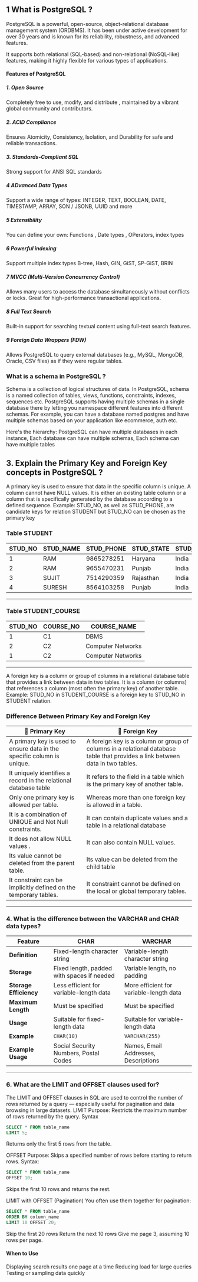 ## 1 What is PostgreSQL ?
PostgreSQL is a powerful, open-source, object-relational database management system (ORDBMS). It has been under active development for over 30 years and is known for its reliability, robustness, and advanced features.

It supports both relational (SQL-based) and non-relational (NoSQL-like) features, making it highly flexible for various types of applications.



#### Features of PostgreSQL 
##### 1. Open Source 
Completely free to use, modify, and distribute , maintained by a vibrant global community and contributors. 
##### 2. ACID Compliance 
Ensures Atomicity, Consistency, Isolation, and Durability for safe and reliable transactions.

##### 3. Standards-Compliant SQL
Strong support for ANSI SQL standards

##### 4 ADvanced Data Types 
  Support a wide range of types: 
   INTEGER, TEXT, BOOLEAN, DATE, TIMESTAMP,  ARRAY, SON / JSONB, UUID and more 

##### 5 Extensibility 
  You can define your own: 
  Functions ,  Date types , OPerators, index types
##### 6  Powerful indexing 
  Support multiple index types 
    B-tree, Hash, GIN, GiST, SP-GiST, BRIN

##### 7  MVCC (Multi-Version Concurrency Control)
Allows many users to access the database simultaneously without conflicts or locks.
Great for high-performance transactional applications.


##### 8 Full Text Search
Built-in support for searching textual content using full-text search features.

##### 9  Foreign Data Wrappers (FDW)
Allows PostgreSQL to query external databases (e.g., MySQL, MongoDB, Oracle, CSV files) as if they were regular tables.




### What is a schema in PostgreSQL ? 
Schema is a collection of logical structures of data. In PostgreSQL, schema is a named collection of tables, views, functions, constraints, indexes, sequences etc.
PostgreSQL supports having multiple schemas in a single database there by letting you namespace different features into different schemas.
For example, you can have a database named postgres and have multiple schemas based on your application like ecommerce, auth etc.

Here's the hierarchy:
 PostgreSQL can have multiple databases in each instance,
 Each database can have multiple schemas,
 Each schema can have multiple tables

 

## 3.  Explain the Primary Key and Foreign Key concepts in PostgreSQL ?
A primary key is used to ensure that data in the specific column is unique. A column cannot have NULL values. It is either an existing table column or a column that is specifically generated by the database according to a defined sequence.
Example: STUD_NO, as well as STUD_PHONE, are candidate keys for relation STUDENT but STUD_NO can be chosen as the primary key 


 ### Table STUDENT 

| STUD_NO | STUD_NAME | STUD_PHONE  | STUD_STATE | STUD_COUNT | STUD_AGE |
|---------|-----------|-------------|------------|------------|----------|
| 1       | RAM       | 9865278251  | Haryana    | India      | 20       |
| 2       | RAM       | 9655470231  | Punjab     | India      | 19       |
| 3       | SUJIT     | 7514290359  | Rajasthan  | India      | 18       |
| 4       | SURESH    | 8564103258  | Punjab     | India      | 21       |

--- 



 ### Table STUDENT_COURSE

| STUD_NO | COURSE_NO | COURSE_NAME        |
|---------|-----------|--------------------|
| 1       | C1        | DBMS               |
| 2       | C2        | Computer Networks  |
| 1       | C2        | Computer Networks  |

---

A foreign key is a column or group of columns in a relational database table that provides a link between data in two tables. It is a column (or columns) that references a column (most often the primary key) of another table.
Example: STUD_NO in STUDENT_COURSE is a foreign key to STUD_NO in STUDENT relation.


### Difference Between Primary Key and Foreign Key
| 🔑 Primary Key | 🔗 Foreign Key |
|----------------|----------------|
|A primary key is used to ensure data in the specific column is unique. | A foreign key is a column or group of columns in a relational database table that provides a link between data in two tables. |
|It uniquely identifies a record in the relational database table | It refers to the field in a table which is the primary key of another table. |
| Only one primary key is allowed per table. | Whereas more than one foreign key is allowed in a table. |
|It is a combination of UNIQUE and Not Null constraints. | It can contain duplicate values and a table in a relational database |
|It does not allow NULL values . | It can also contain NULL values. |
| Its value cannot be deleted from the parent table. | Its value can be deleted from the child table |
| It constraint can be implicitly defined on the temporary tables. | It constraint cannot be defined on the local or global temporary tables. |

---


### 4. What is the difference between the VARCHAR and CHAR data types?

|  Feature          |  CHAR                                  |  VARCHAR                                 |
|---------------------|------------------------------------------|--------------------------------------------|
| **Definition**       | Fixed-length character string            | Variable-length character string           |
| **Storage**          | Fixed length, padded with spaces if needed | Variable length, no padding                |
| **Storage Efficiency** | Less efficient for variable-length data | More efficient for variable-length data    |
| **Maximum Length**   | Must be specified                        | Must be specified                          |
| **Usage**            | Suitable for fixed-length data           | Suitable for variable-length data          |
| **Example**          | `CHAR(10)`                               | `VARCHAR(255)`                             |
| **Example Usage**    | Social Security Numbers, Postal Codes    | Names, Email Addresses, Descriptions       |

---



### 6. What are the LIMIT and OFFSET clauses used for?
The LIMIT and OFFSET clauses in SQL are used to control the number of rows returned by a query — especially useful for pagination and data browsing in large datasets.
LIMIT
Purpose: Restricts the maximum number of rows returned by the query.
Syntax 
```sql
SELECT * FROM table_name
LIMIT 5;
```
 Returns only the first 5 rows from the table.


OFFSET
Purpose: Skips a specified number of rows before starting to return rows.
Syntax: 
```sql
SELECT * FROM table_name
OFFSET 10;
```
Skips the first 10 rows and returns the rest.



LIMIT with OFFSET (Pagination)
You often use them together for pagination:
```sql
SELECT * FROM table_name
ORDER BY column_name
LIMIT 10 OFFSET 20;
```
Skip the first 20 rows
Return the next 10 rows
Give me page 3, assuming 10 rows per page.

#### When to Use 
Displaying search results one page at a time
Reducing load for large queries
Testing or sampling data quickly















